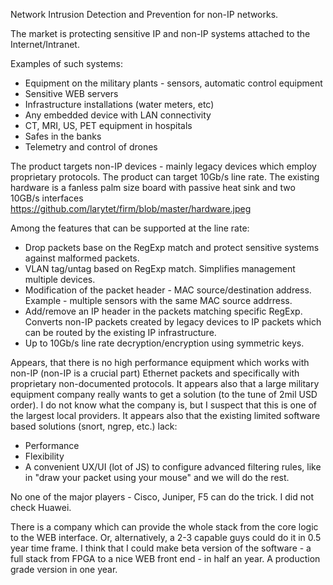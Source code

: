Network Intrusion Detection and Prevention for non-IP networks.


The market is protecting sensitive IP and non-IP systems attached to the Internet/Intranet.

Examples of such systems:
* Equipment on the military plants - sensors, automatic control equipment 
* Sensitive WEB servers
* Infrastructure installations (water meters, etc)
* Any embedded device with LAN connectivity
* CT, MRI, US, PET equipment in hospitals
* Safes in the banks
* Telemetry and control of drones

The product targets non-IP devices - mainly legacy devices which employ proprietary protocols. 
The product can target 10Gb/s line rate. The existing hardware is a fanless palm size board 
with passive heat sink and two 10GB/s interfaces https://github.com/larytet/firm/blob/master/hardware.jpeg

Among the features that can be supported at the line rate:

* Drop packets base on the RegExp match and protect sensitive systems against malformed packets. 
* VLAN tag/untag based on RegExp match. Simplifies management multiple devices.
* Modification of the packet header - MAC source/destination address. Example - multiple sensors with the same MAC source addrress. 
* Add/remove an IP header in the packets matching specific RegExp. Converts non-IP packets created by legacy devices to IP packets which can be routed by the existing IP infrastructure.
* Up to 10Gb/s line rate decryption/encryption using symmetric keys. 

Appears, that there is no high performance equipment which works with non-IP (non-IP is a 
crucial part) Ethernet packets and specifically with proprietary non-documented protocols. 
It appears also that a large military equipment company really wants 
to get a solution (to the tune of 2mil USD order). I do not know what the company is, but I
suspect that this is one of the largest local providers. It appears also that the 
existing limited software based solutions (snort, ngrep, etc.) lack:
*  Performance
*  Flexibility
*  A convenient UX/UI (lot of JS) to configure advanced filtering rules, like in 
"draw your packet using your mouse" and we will do the rest.

No one of the major players - Cisco, Juniper, F5 can do the trick. I did not check Huawei.

There is a company which can provide the whole stack from the core logic to the WEB interface. 
Or, alternatively, a 2-3 capable guys could do it in 0.5 year time frame. 
I think that I could make beta version of the software - a full stack from FPGA to a nice 
WEB front end - in half an year. A production grade version in one year.
